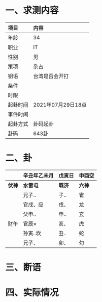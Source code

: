 # 一、求测内容
|项目|内容|
|:-|:-|
|年龄|34|
|职业|IT|
|性别|男|
|策项|杂占|
|钥语|台湾是否会开打|
|条件||
|时限||
|起卦时间|2021年07月29日18点|
|事件时间||
|起卦方式|卦码起卦|
|卦码|643卦|

# 二、卦
||辛丑年乙未月|戊寅日|申酉空|
|:-|:-|:-|:-|
|**伏神**|**水雷屯**|**既济**|**六神**|
||兄子..|子..|雀|
||官戌、应|戌、|龙|
||父申..|申..|玄|
|财午|官辰×|亥、|虎|
||孙寅..坎|丑..|蛇|
||兄子、|卯、|勾|


# 三、断语

# 四、实际情况